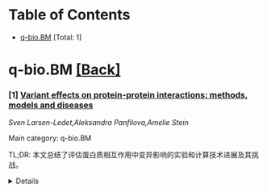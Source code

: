 <div id=toc></div>

# Table of Contents

- [q-bio.BM](#q-bio.BM) [Total: 1]


<div id='q-bio.BM'></div>

# q-bio.BM [[Back]](#toc)

### [1] [Variant effects on protein-protein interactions: methods, models and diseases](https://arxiv.org/abs/2507.17446)
*Sven Larsen-Ledet,Aleksandra Panfilova,Amelie Stein*

Main category: q-bio.BM

TL;DR: 本文总结了评估蛋白质相互作用中变异影响的实验和计算技术进展及其挑战。


<details>
  <summary>Details</summary>
Motivation: 每个个体携带约10,000个错义变异，但其功能后果和结构细节尚不明确，需技术手段加以研究。

Method: 综述了实验和计算技术的最新进展。

Result: 提供了评估变异影响的方法，并讨论了局限性和未来挑战。

Conclusion: 技术进步有助于深入理解变异功能，但需解决现有挑战。

Abstract: Advances in sequencing have revealed that each individual carries about
10,000 missense variants. For the vast majority, we do not know what the
functional consequences - if any - will be. Further, mechanistic insight, such
as structural details, would be immensely helpful in development of therapeutic
approaches. Here we review recent developments in experimental and
computational techniques aimed to assess the impact of variants on
protein-protein interactions, including limitations and upcoming challenges.

</details>
